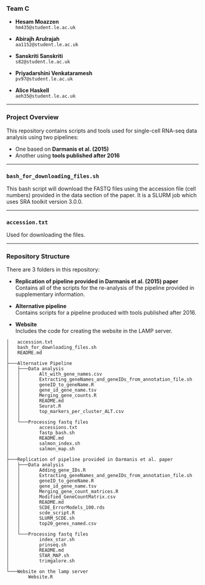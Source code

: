 ### Team C

- **Hesam Moazzen**  
  `hm435@student.le.ac.uk`

- **Abirajh Arulrajah**  
  `aa1152@student.le.ac.uk`

- **Sanskriti Sanskriti**  
  `s82@student.le.ac.uk`

- **Priyadarshini Venkataramesh**  
  `pv97@student.le.ac.uk`

- **Alice Haskell**  
  `aeh35@student.le.ac.uk`

---

### Project Overview

This repository contains scripts and tools used for single-cell RNA-seq data analysis using two pipelines:
- One based on **Darmanis et al. (2015)**
- Another using **tools published after 2016**

---

### `bash_for_downloading_files.sh`

This bash script will download the FASTQ files using the accession file (cell numbers) provided in the data section of the paper. It is a SLURM job which uses SRA toolkit version 3.0.0.

---

### `accession.txt`

Used for downloading the files.

---

### Repository Structure

There are 3 folders in this repository:

- **Replication of pipeline provided in Darmanis et al. (2015) paper**  
  Contains all of the scripts for the re-analysis of the pipeline provided in supplementary information.

- **Alternative pipeline**  
  Contains scripts for a pipeline produced with tools published after 2016.

- **Website**  
  Includes the code for creating the website in the LAMP server.

```
│   accession.txt
│   bash_for_downloading_files.sh
│   README.md
│
├───Alternative Pipeline
│   ├───Data analysis
│   │       Alt_with_gene_names.csv
│   │       Extracting_geneNames_and_geneIDs_from_annotation_file.sh
│   │       geneID_to_geneName.R
│   │       gene_id_gene_name.tsv
│   │       Merging_gene_counts.R
│   │       README.md
│   │       Seurat.R
│   │       top_markers_per_cluster_ALT.csv
│   │
│   └───Processing fastq files
│           accessions.txt
│           fastp_bash.sh
│           README.md
│           salmon_index.sh
│           salmon_map.sh
│
├───Replication of pipeline provided in Darmanis et al. paper
│   ├───Data analysis
│   │       Adding_gene_IDs.R
│   │       Extracting_geneNames_and_geneIDs_from_annotation_file.sh
│   │       geneID_to_geneName.R
│   │       gene_id_gene_name.tsv
│   │       Merging_gene_count_matrices.R
│   │       Modified_GeneCountMatrix.csv
│   │       README.md
│   │       SCDE_ErrorModels_100.rds
│   │       scde_script.R
│   │       SLURM_SCDE.sh
│   │       top20_genes_named.csv
│   │
│   └───Processing fastq files
│           index_star.sh
│           prinseq.sh
│           README.md
│           STAR_MAP.sh
│           trimgalore.sh
│
└───Website on the lamp server
        Website.R
 ```
